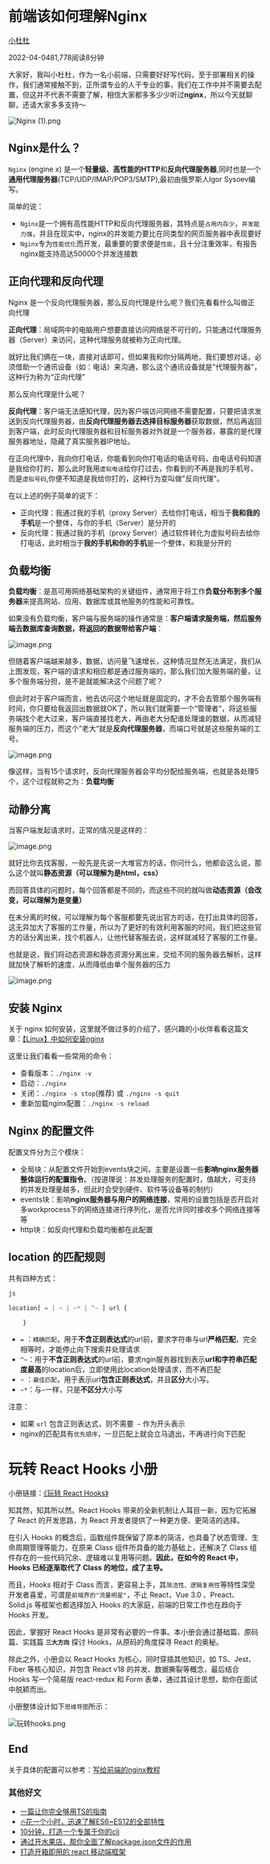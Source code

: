 # 前端该如何理解Nginx

[小杜杜](https://juejin.cn/user/703321119406919/posts)

2022-04-0481,778阅读8分钟

大家好，我叫小杜杜，作为一名小前端，只需要好好写代码，至于部署相关的操作，我们通常接触不到，正所谓专业的人干专业的事，我们在工作中并不需要去配置，但这并不代表不需要了解，相信大家都多多少少听过**nginx**，所以今天就聊聊，还请大家多多支持～

![Nginx (1).png](https://p3-juejin.byteimg.com/tos-cn-i-k3u1fbpfcp/dd0a614838ac4aafb10f0275a32ab130~tplv-k3u1fbpfcp-zoom-in-crop-mark:1512:0:0:0.awebp?)

## Nginx是什么？

`Nginx` (engine x) 是一个**轻量级、高性能的HTTP**和**反向代理服务器**,同时也是一个**通用代理服务器**(TCP/UDP/IMAP/POP3/SMTP),最初由俄罗斯人Igor Sysoev编写。

简单的说：

- `Nginx`是一个拥有高性能HTTP和反向代理服务器，其特点是`占用内存少`，`并发能力强`，并且在现实中，nginx的并发能力要比在同类型的网页服务器中表现要好
- `Nginx`专为`性能优化`而开发，最重要的要求便是`性能`，且十分注重效率，有报告nginx能支持高达50000个并发连接数

## 正向代理和反向代理

Nginx 是一个反向代理服务器，那么反向代理是什么呢？我们先看看什么叫做正向代理

**正向代理**：局域网中的电脑用户想要直接访问网络是不可行的，只能通过代理服务器（Server）来访问，这种代理服务就被称为正向代理。

就好比我们俩在一块，直接对话即可，但如果我和你分隔两地，我们要想对话，必须借助一个通讯设备（如：电话）来沟通，那么这个通讯设备就是"代理服务器"，这种行为称为“正向代理”

那么反向代理是什么呢？

**反向代理**：客户端无法感知代理，因为客户端访问网络不需要配置，只要把请求发送到反向代理服务器，由**反向代理服务器去选择目标服务器**获取数据，然后再返回到客户端，此时反向代理服务器和目标服务器对外就是一个服务器，暴露的是代理服务器地址，隐藏了真实服务器IP地址。

在正向代理中，我向你打电话，你能看到向你打电话的电话号码，由电话号码知道是我给你打的，那么此时我用`虚拟电话`给你打过去，你看到的不再是我的手机号，而是`虚拟号码`,你便不知道是我给你打的，这种行为变叫做"反向代理"。

在以上述的例子简单的说下：

- 正向代理：我通过我的手机（proxy Server）去给你打电话，相当于**我和我的手机**是一个整体，与你的手机（Server）是分开的
- 反向代理：我通过我的手机（proxy Server）通过软件转化为虚拟号码去给你打电话，此时相当于**我的手机和你的手机**是一个整体，和我是分开的

## 负载均衡

**负载均衡**：是高可用网络基础架构的关键组件，通常用于将工作**负载分布到多个服务器**来提高网站、应用、数据库或其他服务的性能和可靠性。

如果没有负载均衡，客户端与服务端的操作通常是：**客户端请求服务端，然后服务端去数据库查询数据，将返回的数据带给客户端**：

![image.png](https://p1-juejin.byteimg.com/tos-cn-i-k3u1fbpfcp/b03812eb40b047be8052ee9288f6798e~tplv-k3u1fbpfcp-zoom-in-crop-mark:1512:0:0:0.awebp?)

但随着客户端越来越多，数据，访问量飞速增长，这种情况显然无法满足，我们从上图发现，客户端的请求和相应都是通过服务端的，那么我们加大服务端的量，让多个服务端分担，是不是就能解决这个问题了呢？

但此时对于客户端而言，他去访问这个地址就是固定的，才不会去管那个服务端有时间，你只要给我返回出数据就OK了，所以我们就需要一个“管理者“，将这些服务端找个老大过来，客户端直接找老大，再由老大分配谁处理谁的数据，从而减轻服务端的压力，而这个”老大“就是**反向代理服务器**，而端口号就是这些服务端的工号。

![image.png](https://p3-juejin.byteimg.com/tos-cn-i-k3u1fbpfcp/c6c634ec69f54d5ab76644d8dd78b0c2~tplv-k3u1fbpfcp-zoom-in-crop-mark:1512:0:0:0.awebp?)

像这样，当有15个请求时，反向代理服务器会平均分配给服务端，也就是各处理5个，这个过程就称之为：**负载均衡**

## 动静分离

当客户端发起请求时，正常的情况是这样的：

![image.png](https://p1-juejin.byteimg.com/tos-cn-i-k3u1fbpfcp/0f9e589ff2224234ad1413e4c4c58cce~tplv-k3u1fbpfcp-zoom-in-crop-mark:1512:0:0:0.awebp?)

就好比你去找客服，一般先是先说一大堆官方的话，你问什么，他都会这么说，那么这个就叫**静态资源（可以理解为是html，css）**

而回答具体的问题时，每个回答都是不同的，而这些不同的就叫做**动态资源（会改变，可以理解为是变量）**

在未分离的时候，可以理解为每个客服都要先说出官方的话，在打出具体的回答，这无异加大了客服的工作量，所以为了更好的有效利用客服的时间，我们把这些官方的话分离出来，找个机器人，让他代替客服去说，这样就减轻了客服的工作量。

也就是说，我们将动态资源和静态资源分离出来，交给不同的服务器去解析，这样就加快了解析的速度，从而降低由单个服务器的压力

![image.png](https://p1-juejin.byteimg.com/tos-cn-i-k3u1fbpfcp/a91e7a373df14e90891e6f4f62a629d7~tplv-k3u1fbpfcp-zoom-in-crop-mark:1512:0:0:0.awebp?)

## 安装 Nginx

关于 nginx 如何安装，这里就不做过多的介绍了，感兴趣的小伙伴看看这篇文章：[【Linux】中如何安装nginx](https://link.juejin.cn/?target=https%3A%2F%2Fblog.csdn.net%2Fyujing1314%2Farticle%2Fdetails%2F97267369)

这里让我们看看一些常用的命令：

- 查看版本：`./nginx -v`
- 启动：`./nginx`
- 关闭：`./nginx -s stop`(推荐) 或 `./nginx -s quit`
- 重新加载nginx配置：`./nginx -s reload`

## Nginx 的配置文件

配置文件分为三个模块：

- 全局块：从配置文件开始到events块之间，主要是设置一些**影响nginx服务器整体运行的配置指令**。（按道理说：并发处理服务的配置时，值越大，可支持的并发处理量越多，但此时会受到硬件、软件等设备等的制约）
- events块：影响**nginx服务器与用户的网络连接**，常用的设置包括是否开启对多workprocess下的网络连接进行序列化，是否允许同时接收多个网络连接等等
- http块：如反向代理和负载均衡都在此配置

## location 的匹配规则

共有四种方式：

```js
js

location[ = | ~ | ~* | ^~ ] url {
    
    }
```

- `=` ：`精确匹配`，用于**不含正则表达式**的url前，要求字符串与url**严格匹配**，完全相等时，才能停止向下搜索并处理请求
- `^~`：用于**不含正则表达式**的url前，要求ngin服务器找到表示**url和字符串匹配度最高**的location后，立即使用此location处理请求，而不再匹配
- `~` ：`最佳匹配`，用于表示url**包含正则表达式**，并且**区分**大小写。
- `~*`：与`~`一样，只是**不区分**大小写

注意：

- 如果 `url` 包含正则表达式，则不需要` ~` 作为开头表示
- nginx的匹配具有`优先顺序`，一旦匹配上就会立马退出，不再进行向下匹配

# 玩转 React Hooks 小册

小册链接：[《玩转 React Hooks》](https://juejin.cn/book/7230622711905517605?utm_source=course_list)

知其然，知其所以然。React Hooks 带来的全新机制让人耳目一新，因为它拓展了 React 的开发思路，为 React 开发者提供了一种更方便、更简洁的选择。

在引入 Hooks 的概念后，函数组件既保留了原本的简洁，也具备了状态管理、生命周期管理等能力，在原来 Class 组件所具备的能力基础上，还解决了 Class 组件存在的一些代码冗余、逻辑难以复用等问题。**因此，在如今的 React 中，Hooks 已经逐渐取代了 Class 的地位，成了主导。**

而且，Hooks 相对于 Class 而言，更容易上手，其`简洁性、逻辑复用性`等特性深受开发者喜爱，可谓是`前端界的"流量明星"`，不止 React，Vue 3.0 、Preact、Solid.js 等框架也都选择加入 Hooks 的大家庭，前端的日常工作也在趋向于 Hooks 开发。

因此，掌握好 React Hooks 是非常有必要的一件事。本小册会通过基础篇、原码篇、实践篇 **`三大方向`** 探讨 Hooks，从原码的角度探寻 React 的奥秘。

除此之外，小册会以 React Hooks 为核心，同时穿插其他知识，如 TS、Jest、Fiber 等核心知识，并包含 React v18 的并发、数据撕裂等概念，最后结合 Hooks 写一个简易版 react-redux 和 Form 表单，通过其设计思想，助你在面试中脱颖而出。

小册整体设计如下`思维导图`所示：

![玩转hooks.png](https://p3-juejin.byteimg.com/tos-cn-i-k3u1fbpfcp/b5261b6a18b944ac94cfcbebac0b246a~tplv-k3u1fbpfcp-zoom-in-crop-mark:1512:0:0:0.awebp?)

## End

关于具体的配置可以参考：[写给前端的nginx教程](https://juejin.cn/post/7052952117425733663)

### 其他好文

- [一篇让你完全够用TS的指南](https://juejin.cn/post/7088304364078497800)
- [🔥花一个小时，迅速了解ES6~ES12的全部特性](https://juejin.cn/post/7068935394191998990)
- [10分钟，打造一个专属于你的cli](https://juejin.cn/post/7063657010885034020)
- [通过开水果店，帮你全面了解package.json文件的作用](https://juejin.cn/post/7077805900055969823)
- [打造开箱即用的 react 移动端框架](https://juejin.cn/post/7052204193968291870)
